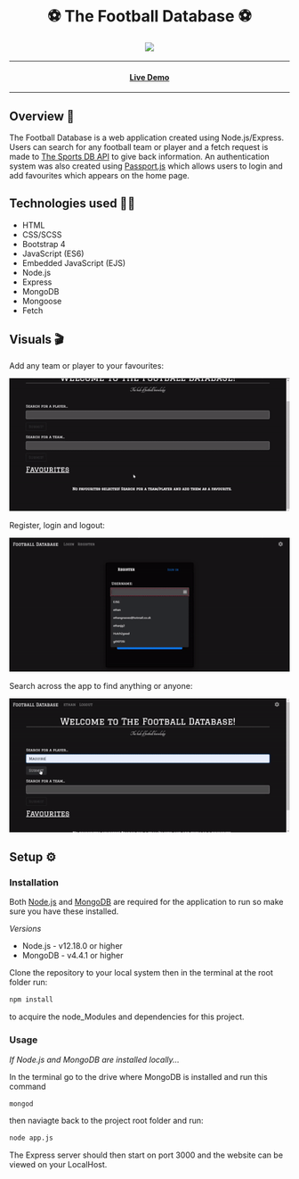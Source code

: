<h1 align="center">⚽ The Football Database ⚽</h1> 

<p align="center">
  <img src="https://img.shields.io/badge/Made%20by-Ethan%20Greaves-green" >
</p>

<hr>
<h4 align="center"><a  href="https://intense-depths-50398.herokuapp.com/">Live Demo</a></h4>
<hr>

## Overview 📖
The Football Database is a web application created using Node.js/Express. Users can search for any football team or player and a fetch request is made to [The Sports DB API](https://www.thesportsdb.com/api.php) to give back information. An authentication system was also created using [Passport.js](http://www.passportjs.org/) which allows users to login and add favourites which appears on the home page.

## Technologies used 👨‍💻

* HTML
* CSS/SCSS
* Bootstrap 4
* JavaScript (ES6)
* Embedded JavaScript (EJS)
* Node.js
* Express
* MongoDB
* Mongoose
* Fetch

## Visuals 🎬
<p>Add any team or player to your favourites:</p>
<img src="./Readme/Gifs/AddingFavourites.gif" width="auto" />

<p>Register, login and logout:</p>
<img src="./Readme/Gifs/Authentication.gif" width="auto" />

<p>Search across the app to find anything or anyone:</p>
<img src="./Readme/Gifs/Searching.gif" width="auto" />


## Setup ⚙️

### Installation

Both [Node.js](https://nodejs.org/en/download/) and [MongoDB](https://www.mongodb.com/try/download/community) are required for the application to run so make sure you have these installed. 

*Versions*

* Node.js - v12.18.0 or higher
* MongoDB - v4.4.1 or higher

Clone the repository to your local system then in the terminal at the root folder run: 
```bash
npm install
```
to acquire the node_Modules and dependencies for this project.

### Usage

*If Node.js and MongoDB are installed locally...*

In the terminal go to the drive where MongoDB is installed and run this command
```bash
mongod
```
then naviagte back to the project root folder and run:
```bash
node app.js
```

The Express server should then start on port 3000 and the website can be viewed on your LocalHost.
